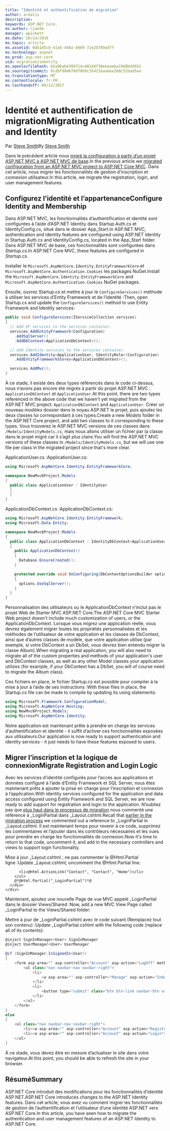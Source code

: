 ```yaml
---
title: "Identité et authentification de migration"
author: ardalis
description: 
keywords: ASP.NET Core,
ms.author: riande
manager: wpickett
ms.date: 10/14/2016
ms.topic: article
ms.assetid: 0db145cb-41a5-448a-b889-72e2d789ad7f
ms.technology: aspnet
ms.prod: asp.net-core
uid: migration/identity
ms.openlocfilehash: b5a9bab4399714c481d4f38eeeaeba19d8bdd5b2
ms.sourcegitcommit: 9cdbfd0d670d70b9c354216aabee260c52dad5ee
ms.translationtype: MT
ms.contentlocale: fr-FR
ms.lasthandoff: 09/12/2017
---
```

# <a name="migrating-authentication-and-identity"></a><span data-ttu-id="53fb4-103">Identité et authentification de migration</span><span class="sxs-lookup"><span data-stu-id="53fb4-103">Migrating Authentication and Identity</span></span>

<a name=migration-identity></a>

<span data-ttu-id="53fb4-104">Par [Steve Smith](https://ardalis.com/)</span><span class="sxs-lookup"><span data-stu-id="53fb4-104">By [Steve Smith](https://ardalis.com/)</span></span>

<span data-ttu-id="53fb4-105">Dans le précédent article nous [migré la configuration à partir d’un projet ASP.NET MVC à ASP.NET MVC de base](configuration.md).</span><span class="sxs-lookup"><span data-stu-id="53fb4-105">In the previous article we [migrated configuration from an ASP.NET MVC project to ASP.NET Core MVC](configuration.md).</span></span> <span data-ttu-id="53fb4-106">Dans cet article, nous migrer les fonctionnalités de gestion d’inscription et connexion utilisateur.</span><span class="sxs-lookup"><span data-stu-id="53fb4-106">In this article, we migrate the registration, login, and user management features.</span></span>

## <a name="configure-identity-and-membership"></a><span data-ttu-id="53fb4-107">Configurez l’identité et l’appartenance</span><span class="sxs-lookup"><span data-stu-id="53fb4-107">Configure Identity and Membership</span></span>

<span data-ttu-id="53fb4-108">Dans ASP.NET MVC, les fonctionnalités d’authentification et identité sont configurées à l’aide d’ASP.NET Identity dans Startup.Auth.cs et IdentityConfig.cs, situé dans le dossier App_Start.</span><span class="sxs-lookup"><span data-stu-id="53fb4-108">In ASP.NET MVC, authentication and identity features are configured using ASP.NET Identity in Startup.Auth.cs and IdentityConfig.cs, located in the App_Start folder.</span></span> <span data-ttu-id="53fb4-109">Dans ASP.NET MVC de base, ces fonctionnalités sont configurées dans *Startup.cs*.</span><span class="sxs-lookup"><span data-stu-id="53fb4-109">In ASP.NET Core MVC, these features are configured in *Startup.cs*.</span></span>

<span data-ttu-id="53fb4-110">Installer le `Microsoft.AspNetCore.Identity.EntityFrameworkCore` et `Microsoft.AspNetCore.Authentication.Cookies` les packages NuGet.</span><span class="sxs-lookup"><span data-stu-id="53fb4-110">Install the `Microsoft.AspNetCore.Identity.EntityFrameworkCore` and `Microsoft.AspNetCore.Authentication.Cookies` NuGet packages.</span></span>

<span data-ttu-id="53fb4-111">Ensuite, ouvrez Startup.cs et mettre à jour le `ConfigureServices()` méthode à utiliser les services d’Entity Framework et de l’identité :</span><span class="sxs-lookup"><span data-stu-id="53fb4-111">Then, open Startup.cs and update the `ConfigureServices()` method to use Entity Framework and Identity services:</span></span>

```csharp
public void ConfigureServices(IServiceCollection services)
{
  // Add EF services to the services container.
  services.AddEntityFramework(Configuration)
    .AddSqlServer()
    .AddDbContext<ApplicationDbContext>();

  // Add Identity services to the services container.
  services.AddIdentity<ApplicationUser, IdentityRole>(Configuration)
    .AddEntityFrameworkStores<ApplicationDbContext>();

  services.AddMvc();
}
```

<span data-ttu-id="53fb4-112">À ce stade, il existe des deux types référencés dans le code ci-dessus, nous n’avons pas encore été migrés à partir du projet ASP.NET MVC : `ApplicationDbContext` et `ApplicationUser`.</span><span class="sxs-lookup"><span data-stu-id="53fb4-112">At this point, there are two types referenced in the above code that we haven't yet migrated from the ASP.NET MVC project: `ApplicationDbContext` and `ApplicationUser`.</span></span> <span data-ttu-id="53fb4-113">Créer un nouveau *modèles* dossier dans le noyau ASP.NET le projet, puis ajoutez les deux classes lui correspondant à ces types.</span><span class="sxs-lookup"><span data-stu-id="53fb4-113">Create a new *Models* folder in the ASP.NET Core project, and add two classes to it corresponding to these types.</span></span> <span data-ttu-id="53fb4-114">Vous trouverez le ASP.NET MVC versions de ces classes dans `/Models/IdentityModels.cs`, mais nous allons utiliser un fichier par la classe dans le projet migré car il s’agit plus claire.</span><span class="sxs-lookup"><span data-stu-id="53fb4-114">You will find the ASP.NET MVC versions of these classes in `/Models/IdentityModels.cs`, but we will use one file per class in the migrated project since that's more clear.</span></span>

<span data-ttu-id="53fb4-115">ApplicationUser.cs :</span><span class="sxs-lookup"><span data-stu-id="53fb4-115">ApplicationUser.cs:</span></span>

<!-- literal_block {"ids": [], "names": [], "highlight_args": {}, "backrefs": [], "dupnames": [], "linenos": false, "classes": [], "xml:space": "preserve", "language": "c#"} -->

```csharp
using Microsoft.AspNetCore.Identity.EntityFrameworkCore;

namespace NewMvc6Project.Models
{
  public class ApplicationUser : IdentityUser
  {
  }
}
```

<span data-ttu-id="53fb4-116">ApplicationDbContext.cs :</span><span class="sxs-lookup"><span data-stu-id="53fb4-116">ApplicationDbContext.cs:</span></span>

```csharp
using Microsoft.AspNetCore.Identity.EntityFramework;
using Microsoft.Data.Entity;

namespace NewMvc6Project.Models
{
  public class ApplicationDbContext : IdentityDbContext<ApplicationUser>
  {
    public ApplicationDbContext()
    {
      Database.EnsureCreated();
    }

    protected override void OnConfiguring(DbContextOptionsBuilder options)
    {
      options.UseSqlServer();
    }
  }
}
```

<span data-ttu-id="53fb4-117">Personnalisation des utilisateurs ou le ApplicationDbContext n’inclut pas le projet Web de Starter MVC ASP.NET Core.</span><span class="sxs-lookup"><span data-stu-id="53fb4-117">The ASP.NET Core MVC Starter Web project doesn't include much customization of users, or the ApplicationDbContext.</span></span> <span data-ttu-id="53fb4-118">Lorsque vous migrez une application réelle, vous devrez également migrer toutes les propriétés personnalisées et les méthodes de l’utilisateur de votre application et les classes de DbContext, ainsi que d’autres classes de modèle, que votre application utilise (par exemple, si votre DbContext a un DbSet<Album>, vous devrez bien entendu migrer la classe Album).</span><span class="sxs-lookup"><span data-stu-id="53fb4-118">When migrating a real application, you will also need to migrate all of the custom properties and methods of your application's user and DbContext classes, as well as any other Model classes your application utilizes (for example, if your DbContext has a DbSet<Album>, you will of course need to migrate the Album class).</span></span>

<span data-ttu-id="53fb4-119">Ces fichiers en place, le fichier Startup.cs est possible pour compiler à la mise à jour à l’aide de ses instructions :</span><span class="sxs-lookup"><span data-stu-id="53fb4-119">With these files in place, the Startup.cs file can be made to compile by updating its using statements:</span></span>

<!-- literal_block {"ids": [], "names": [], "highlight_args": {}, "backrefs": [], "dupnames": [], "linenos": false, "classes": [], "xml:space": "preserve", "language": "c#"} -->

```csharp
using Microsoft.Framework.ConfigurationModel;
using Microsoft.AspNetCore.Hosting;
using NewMvc6Project.Models;
using Microsoft.AspNetCore.Identity;
```

<span data-ttu-id="53fb4-120">Notre application est maintenant prête à prendre en charge les services d’authentification et identité - il suffit d’activer ces fonctionnalités exposées aux utilisateurs.</span><span class="sxs-lookup"><span data-stu-id="53fb4-120">Our application is now ready to support authentication and identity services - it just needs to have these features exposed to users.</span></span>

## <a name="migrate-registration-and-login-logic"></a><span data-ttu-id="53fb4-121">Migrer l’inscription et la logique de connexion</span><span class="sxs-lookup"><span data-stu-id="53fb4-121">Migrate Registration and Login Logic</span></span>

<span data-ttu-id="53fb4-122">Avec les services d’identité configurés pour l’accès aux applications et données configuré à l’aide d’Entity Framework et SQL Server, nous êtes maintenant prêts à ajouter la prise en charge pour l’inscription et connexion à l’application.</span><span class="sxs-lookup"><span data-stu-id="53fb4-122">With identity services configured for the application and data access configured using Entity Framework and SQL Server, we are now ready to add support for registration and login to the application.</span></span> <span data-ttu-id="53fb4-123">N’oubliez pas que [plus haut dans le processus de migration](mvc.md#migrate-layout-file) nous commenté une référence à _LoginPartial dans _Layout.cshtml.</span><span class="sxs-lookup"><span data-stu-id="53fb4-123">Recall that [earlier in the migration process](mvc.md#migrate-layout-file) we commented out a reference to _LoginPartial in _Layout.cshtml.</span></span> <span data-ttu-id="53fb4-124">Il est maintenant temps pour revenir à ce code, supprimez les commentaires et l’ajouter dans les contrôleurs nécessaires et les vues pour prendre en charge les fonctionnalités de connexion.</span><span class="sxs-lookup"><span data-stu-id="53fb4-124">Now it's time to return to that code, uncomment it, and add in the necessary controllers and views to support login functionality.</span></span>

<span data-ttu-id="53fb4-125">Mise à jour _Layout.cshtml ; ne pas commenter la @Html.Partial ligne :</span><span class="sxs-lookup"><span data-stu-id="53fb4-125">Update _Layout.cshtml; uncomment the @Html.Partial line:</span></span>

<!-- literal_block {"ids": [], "names": [], "highlight_args": {}, "backrefs": [], "dupnames": [], "linenos": false, "classes": [], "xml:space": "preserve", "language": "none"} -->

```none
      <li>@Html.ActionLink("Contact", "Contact", "Home")</li>
    </ul>
    @*@Html.Partial("_LoginPartial")*@
  </div>
</div>
```

<span data-ttu-id="53fb4-126">Maintenant, ajoutez une nouvelle Page de vue MVC appelé _LoginPartial dans le dossier Views/Shared :</span><span class="sxs-lookup"><span data-stu-id="53fb4-126">Now, add a new MVC View Page called _LoginPartial to the Views/Shared folder:</span></span>

<span data-ttu-id="53fb4-127">Mettre à jour de _LoginPartial.cshtml avec le code suivant (Remplacez tout son contenu) :</span><span class="sxs-lookup"><span data-stu-id="53fb4-127">Update _LoginPartial.cshtml with the following code (replace all of its contents):</span></span>

<!-- literal_block {"ids": [], "names": [], "highlight_args": {}, "backrefs": [], "dupnames": [], "linenos": false, "classes": [], "xml:space": "preserve", "language": "c#"} -->

```csharp
@inject SignInManager<User> SignInManager
@inject UserManager<User> UserManager

@if (SignInManager.IsSignedIn(User))
{
    <form asp-area="" asp-controller="Account" asp-action="LogOff" method="post" id="logoutForm" class="navbar-right">
        <ul class="nav navbar-nav navbar-right">
            <li>
                <a asp-area="" asp-controller="Manage" asp-action="Index" title="Manage">Hello @UserManager.GetUserName(User)!</a>
            </li>
            <li>
                <button type="submit" class="btn btn-link navbar-btn navbar-link">Log off</button>
            </li>
        </ul>
    </form>
}
else
{
    <ul class="nav navbar-nav navbar-right">
        <li><a asp-area="" asp-controller="Account" asp-action="Register">Register</a></li>
        <li><a asp-area="" asp-controller="Account" asp-action="Login">Log in</a></li>
    </ul>
}
```

<span data-ttu-id="53fb4-128">À ce stade, vous devez être en mesure d’actualiser le site dans votre navigateur.</span><span class="sxs-lookup"><span data-stu-id="53fb4-128">At this point, you should be able to refresh the site in your browser.</span></span>

## <a name="summary"></a><span data-ttu-id="53fb4-129">Résumé</span><span class="sxs-lookup"><span data-stu-id="53fb4-129">Summary</span></span>

<span data-ttu-id="53fb4-130">ASP.NET Core introduit des modifications pour les fonctionnalités d’identité ASP.NET.</span><span class="sxs-lookup"><span data-stu-id="53fb4-130">ASP.NET Core introduces changes to the ASP.NET Identity features.</span></span> <span data-ttu-id="53fb4-131">Dans cet article, vous avez vu comment migrer les fonctionnalités de gestion de l’authentification et l’utilisateur d’une identité ASP.NET vers ASP.NET Core.</span><span class="sxs-lookup"><span data-stu-id="53fb4-131">In this article, you have seen how to migrate the authentication and user management features of an ASP.NET Identity to ASP.NET Core.</span></span>
